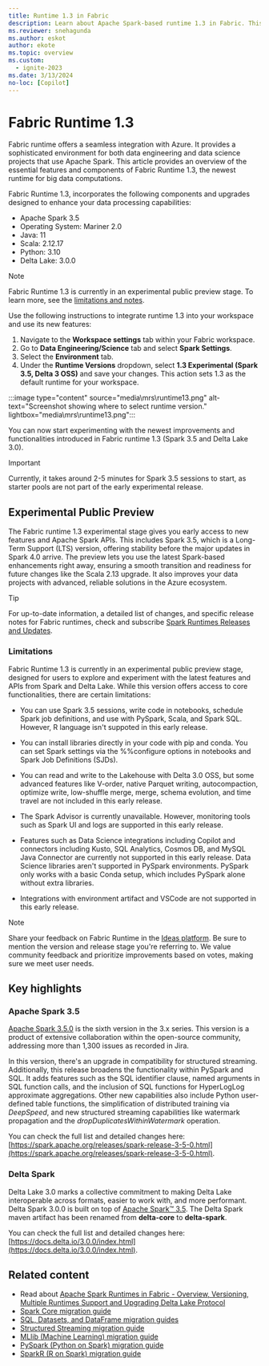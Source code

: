 ```yaml
---
title: Runtime 1.3 in Fabric
description: Learn about Apache Spark-based runtime 1.3 in Fabric. This article explains the unique features, capabilities, and best practices of Fabric and implement your data-related solutions.
ms.reviewer: snehagunda
ms.author: eskot
author: ekote
ms.topic: overview
ms.custom:
  - ignite-2023
ms.date: 3/13/2024
no-loc: [Copilot]
---
```


# Fabric Runtime 1.3

Fabric runtime offers a seamless integration with Azure. It provides a sophisticated environment for both data engineering and data science projects that use Apache Spark. This article provides an overview of the essential features and components of Fabric Runtime 1.3, the newest runtime for big data computations.

Fabric Runtime 1.3, incorporates the following components and upgrades designed to enhance your data processing capabilities:
- Apache Spark 3.5
- Operating System: Mariner 2.0
- Java: 11
- Scala: 2.12.17
- Python: 3.10
- Delta Lake: 3.0.0


> [!NOTE]
> Fabric Runtime 1.3 is currently in an experimental public preview stage. To learn more, see the [limitations and notes](./runtime-1-3.md#limitations).

Use the following instructions to integrate runtime 1.3 into your workspace and use its new features:

1. Navigate to the **Workspace settings** tab within your Fabric workspace.
2. Go to **Data Engineering/Science** tab and select **Spark Settings**.
3. Select the **Environment** tab.
4. Under the **Runtime Versions** dropdown, select **1.3 Experimental (Spark 3.5, Delta 3 OSS)** and save your changes. This action sets 1.3 as the default runtime for your workspace.

:::image type="content" source="media\mrs\runtime13.png" alt-text="Screenshot showing where to select runtime version." lightbox="media\mrs\runtime13.png":::

You can now start experimenting with the newest improvements and functionalities introduced in Fabric runtime 1.3 (Spark 3.5 and Delta Lake 3.0).

> [!IMPORTANT]
> Currently, it takes around 2-5 minutes for Spark 3.5 sessions to start, as starter pools are not part of the early experimental release.

## Experimental Public Preview

The Fabric runtime 1.3 experimental stage gives you early access to new features and Apache Spark APIs. This includes Spark 3.5, which is a Long-Term Support (LTS) version, offering stability before the major updates in Spark 4.0 arrive. The preview lets you use the latest Spark-based enhancements right away, ensuring a smooth transition and readiness for future changes like the Scala 2.13 upgrade. It also improves your data projects with advanced, reliable solutions in the Azure ecosystem.

> [!TIP]
> For up-to-date information, a detailed list of changes, and specific release notes for Fabric runtimes, check and subscribe [Spark Runtimes Releases and Updates](https://github.com/microsoft/synapse-spark-runtime).

### Limitations

Fabric Runtime 1.3 is currently in an experimental public preview stage, designed for users to explore and experiment with the latest features and APIs from Spark and Delta Lake. While this version offers access to core functionalities, there are certain limitations:

* You can use Spark 3.5 sessions, write code in notebooks, schedule Spark job definitions, and use with PySpark, Scala, and Spark SQL. However, R language isn't suppoted in this early release.

* You can install libraries directly in your code with pip and conda. You can set Spark settings via the %%configure options in notebooks and Spark Job Definitions (SJDs).

* You can read and write to the Lakehouse with Delta 3.0 OSS, but some advanced features like V-order, native Parquet writing, autocompaction, optimize write, low-shuffle merge, merge, schema evolution, and time travel are not included in this early release.

* The Spark Advisor is currently unavailable. However, monitoring tools such as Spark UI and logs are supported in this early release.

* Features such as Data Science integrations including Copilot and connectors including Kusto, SQL Analytics, Cosmos DB, and MySQL Java Connector are currently not supported in this early release. Data Science libraries aren't supported in PySpark environments. PySpark only works with a basic Conda setup, which includes PySpark alone without extra libraries.

* Integrations with environment artifact and VSCode are not supported in this early release.


> [!NOTE]
> Share your feedback on Fabric Runtime in the [Ideas platform](https://ideas.fabric.microsoft.com/). Be sure to mention the version and release stage you're referring to. We value community feedback and prioritize improvements based on votes, making sure we meet user needs.

## Key highlights

### Apache Spark 3.5
[Apache Spark 3.5.0](https://spark.apache.org/releases/spark-release-3-5-0.html) is the sixth version in the 3.x series. This version is a product of extensive collaboration within the open-source community, addressing more than 1,300 issues as recorded in Jira.

In this version, there's an upgrade in compatibility for structured streaming. Additionally, this release broadens the functionality within PySpark and SQL. It adds features such as the SQL identifier clause, named arguments in SQL function calls, and the inclusion of SQL functions for HyperLogLog approximate aggregations. Other new capabilities also include Python user-defined table functions, the simplification of distributed training via *DeepSpeed*, and new structured streaming capabilities like watermark propagation and the *dropDuplicatesWithinWatermark* operation.

You can check the full list and detailed changes here: [https://spark.apache.org/releases/spark-release-3-5-0.html](https://spark.apache.org/releases/spark-release-3-5-0.html).

### Delta Spark

Delta Lake 3.0 marks a collective commitment to making Delta Lake interoperable across formats, easier to work with, and more performant. Delta Spark 3.0.0 is built on top of [Apache Spark™ 3.5](https://spark.apache.org/releases/spark-release-3-5-0.html). The Delta Spark maven artifact has been renamed from **delta-core** to **delta-spark**.

You can check the full list and detailed changes here: [https://docs.delta.io/3.0.0/index.html](https://docs.delta.io/3.0.0/index.html).

## Related content

* Read about [Apache Spark Runtimes in Fabric - Overview, Versioning, Multiple Runtimes Support and Upgrading Delta Lake Protocol](./runtime.md)
* [Spark Core migration guide](https://spark.apache.org/docs/3.5.0/core-migration-guide.html)
* [SQL, Datasets, and DataFrame migration guides](https://spark.apache.org/docs/3.5.0/sql-migration-guide.html)
* [Structured Streaming migration guide](https://spark.apache.org/docs/3.5.0/ss-migration-guide.html)
* [MLlib (Machine Learning) migration guide](https://spark.apache.org/docs/3.5.0/ml-migration-guide.html)
* [PySpark (Python on Spark) migration guide](https://spark.apache.org/docs/3.5.0/api/python/migration_guide/pyspark_upgrade.html)
* [SparkR (R on Spark) migration guide](https://spark.apache.org/docs/3.5.0/sparkr-migration-guide.html)